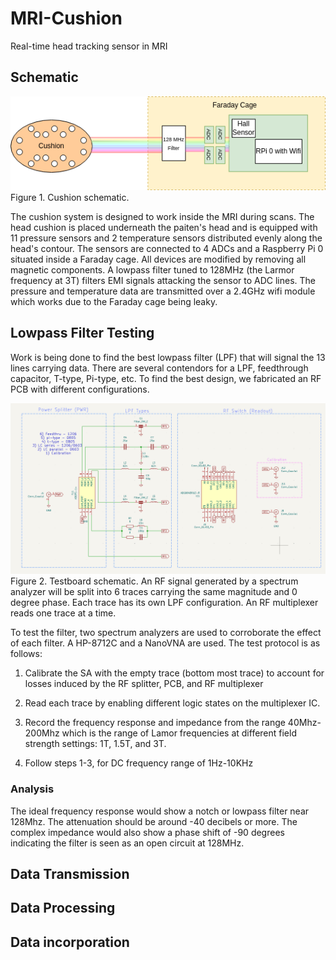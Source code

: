 # MRI-Cushion
Real-time head tracking sensor in MRI 

## Schematic

![Alt](images/CushionSchematic.png)
Figure 1. Cushion schematic.

The cushion system is designed to work inside the MRI during scans. The head cushion is placed underneath the paiten's head and is equipped with 11 pressure sensors and 2 temperature sensors distributed evenly along the head's contour. The sensors are connected to 4 ADCs and a Raspberry Pi 0 situated inside a Faraday cage. All devices are modified by removing all magnetic components. A lowpass filter tuned to 128MHz (the Larmor frequency at 3T) filters EMI signals attacking the sensor to ADC lines. The pressure and temperature data are transmitted over a 2.4GHz wifi module which works due to the Faraday cage being leaky.

## Lowpass Filter Testing

Work is being done to find the best lowpass filter (LPF) that will signal the 13 lines carrying data. There are several contendors for a LPF, feedthrough capacitor, T-type, Pi-type, etc. To find the best design, we fabricated an RF PCB with different configurations.

![Alt](images/Testboard_sch.png)
Figure 2. Testboard schematic. An RF signal generated by a spectrum analyzer will be split into 6 traces carrying the same magnitude and 0 degree phase. Each trace has its own LPF configuration. An RF multiplexer reads one trace at a time. 

To test the filter, two spectrum analyzers are used to corroborate the effect of each filter. A HP-8712C and a NanoVNA are used. The test protocol is as follows:

1) Calibrate the SA with the empty trace (bottom most trace) to account for losses induced by the RF splitter, PCB, and RF multiplexer

2) Read each trace by enabling different logic states on the multiplexer IC. 

3) Record the frequency response and impedance from the range 40Mhz-200Mhz which is the range of Lamor frequencies at different field strength settings: 1T, 1.5T, and 3T. 

4) Follow steps 1-3, for DC frequency range of 1Hz-10KHz

### Analysis

The ideal frequency response would show a notch or lowpass filter near 128Mhz. The attenuation should be around -40 decibels or more. The complex impedance would also show a phase shift of -90 degrees indicating the filter is seen as an open circuit at 128MHz. 

## Data Transmission

## Data Processing

## Data incorporation
